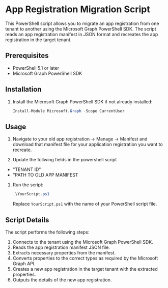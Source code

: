 # App Registration Migration Script

This PowerShell script allows you to migrate an app registration from one tenant to another using the Microsoft Graph PowerShell SDK. The script reads an app registration manifest in JSON format and recreates the app registration in the target tenant.

## Prerequisites

- PowerShell 5.1 or later
- Microsoft Graph PowerShell SDK

## Installation

1. Install the Microsoft Graph PowerShell SDK if not already installed:
    ```powershell
    Install-Module Microsoft.Graph -Scope CurrentUser
    ```

## Usage

1. Navigate to your old app registration -> Manage -> Manifest and download that manifest file for your application registration you want to recreate.
   
1. Update the follwing fields in the powershell script
 - "TENANT ID"
 - "PATH TO OLD APP MANIFEST

1. Run the script:
    ```powershell
    .\YourScript.ps1
    ```

    Replace `YourScript.ps1` with the name of your PowerShell script file.

## Script Details

The script performs the following steps:

1. Connects to the tenant using the Microsoft Graph PowerShell SDK.
2. Reads the app registration manifest JSON file.
3. Extracts necessary properties from the manifest.
4. Converts properties to the correct types as required by the Microsoft Graph API.
5. Creates a new app registration in the target tenant with the extracted properties.
6. Outputs the details of the new app registration.


